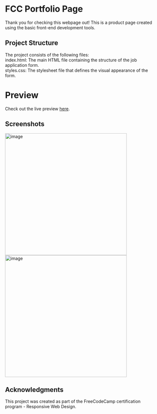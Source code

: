 # FCC Portfolio Page 
 Thank you for checking this webpage out! This is a product page created using the basic front-end development tools. 

## Project Structure
The project consists of the following files:
<br>
index.html: The main HTML file containing the structure of the job application form. <br>
styles.css: The stylesheet file that defines the visual appearance of the form.

# Preview
Check out the live preview [here](https://souri-droid.github.io/fcc-portfolio/).

## Screenshots 
<div>
  <img width="400" alt="image" src="https://github.com/souri-droid/fcc-portfolio/assets/70069572/ed081ea1-c2e6-406f-a0ef-389ee9b468ae">
  <img width="400" alt="image" src="https://github.com/souri-droid/fcc-portfolio/assets/70069572/995d5d85-adb3-415d-8d66-73640edb6874">

</div>

## Acknowledgments
This project was created as part of the FreeCodeCamp certification program - Responsive Web Design.
